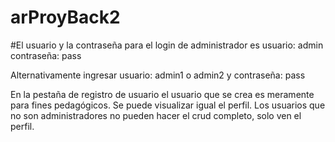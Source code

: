 # arProyBack2
#El usuario y la contraseña para el login de administrador  es 
usuario: admin
contraseña: pass 

Alternativamente ingresar usuario:  admin1 o admin2  y contraseña: pass 

En la pestaña de registro de usuario el usuario que se crea es meramente para fines pedagógicos. 
Se puede visualizar igual el perfil. Los usuarios que no son administradores no pueden hacer el crud completo, solo ven el perfil.
